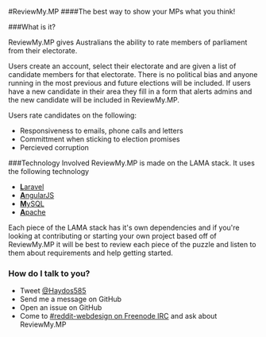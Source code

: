 #ReviewMy.MP
####The best way to show your MPs what you think!

###What is it?

ReviewMy.MP gives Australians the ability to rate members of parliament from their electorate.

Users create an account, select their electorate and are given a list of candidate members for that electorate. There is no political bias and anyone running in the most previous and future elections will be included. If users have a new candidate in their area they fill in a form that alerts admins and the new candidate will be included in ReviewMy.MP.

Users rate candidates on the following:
* Responsiveness to emails, phone calls and letters
* Committment when sticking to election promises
* Percieved corruption

###Technology Involved
ReviewMy.MP is made on the LAMA stack. It uses the following technology

* [**L**aravel](http://www.laravel.com)
* [**A**ngularJS](http://www.angularjs.org)
* [**M**ySQL](http://www.mysql.com)
* [**A**pache](http://httpd.apache.org)

Each piece of the LAMA stack has it's own dependencies and if you're looking at contributing or starting your own project based off of ReviewMy.MP it will be best to review each piece of the puzzle and listen to them about requirements and help getting started.

### How do I talk to you?
* Tweet [@Haydos585](http://twitter.com/haydos585)
* Send me a message on GitHub
* Open an issue on GitHub
* Come to [#reddit-webdesign on Freenode IRC](http://webchat.freenode.net/?channels=reddit-webdesign) and ask about ReviewMy.MP
